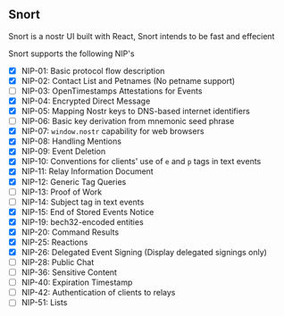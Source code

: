 ## Snort

Snort is a nostr UI built with React, Snort intends to be fast and effecient

Snort supports the following NIP's
- [x] NIP-01: Basic protocol flow description
- [x] NIP-02: Contact List and Petnames (No petname support)
- [ ] NIP-03: OpenTimestamps Attestations for Events
- [x] NIP-04: Encrypted Direct Message
- [x] NIP-05: Mapping Nostr keys to DNS-based internet identifiers
- [ ] NIP-06: Basic key derivation from mnemonic seed phrase
- [x] NIP-07: `window.nostr` capability for web browsers
- [x] NIP-08: Handling Mentions
- [x] NIP-09: Event Deletion
- [x] NIP-10: Conventions for clients' use of `e` and `p` tags in text events
- [x] NIP-11: Relay Information Document
- [x] NIP-12: Generic Tag Queries
- [ ] NIP-13: Proof of Work
- [ ] NIP-14: Subject tag in text events
- [x] NIP-15: End of Stored Events Notice
- [x] NIP-19: bech32-encoded entities
- [x] NIP-20: Command Results
- [x] NIP-25: Reactions
- [x] NIP-26: Delegated Event Signing (Display delegated signings only)
- [ ] NIP-28: Public Chat
- [ ] NIP-36: Sensitive Content
- [ ] NIP-40: Expiration Timestamp
- [ ] NIP-42: Authentication of clients to relays
- [ ] NIP-51: Lists
